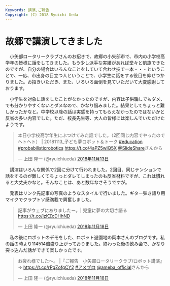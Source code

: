 ```yaml
---
Keywords: 講演,ご報告
Copyright: (C) 2018 Ryuichi Ueda
---
```


# 故郷で講演してきました

　小矢部ロータリークラブさんのお招きで、故郷の小矢部市で、市内の小学校高学年の皆様に話をしてきました。もう少し派手な実績があれば堂々と凱旋できたのですが、自分の場合はいろんなことをしていて合わせ技で一本・・・ということで、一応、市出身の目立つ人ということで、小学生に話をする役目を仰せつかりました。お招きいただき、また、いろいろ面倒を見ていただいて大変感謝しております。

　小学生を対象に話をしたことがなかったのですが、内容は子供騙しでもダメ、でも分かりやすくないとダメなので、かなり悩みました。結果としてちょっと難しかったかなと。中学校以降の話は実感を持ってもらえなかったのではないかと反省の多い内容でした。ただ、校長先生等、大人の皆様には楽しんでいただけたようです。

<blockquote class="twitter-tweet" data-lang="ja"><p lang="ja" dir="ltr">本日小学校高学年生にぶつけてみた話でした。（2回同じ内容でやったのでヘトヘト） | 20181113_子ども夢ロボット＆トーク <a href="https://twitter.com/hashtag/education?src=hash&amp;ref_src=twsrc%5Etfw">#education</a> <a href="https://twitter.com/hashtag/probabilisticrobotics?src=hash&amp;ref_src=twsrc%5Etfw">#probabilisticrobotics</a> <a href="https://t.co/4aPZ5wlQ5X">https://t.co/4aPZ5wlQ5X</a> <a href="https://twitter.com/SlideShare?ref_src=twsrc%5Etfw">@SlideShare</a>さんから</p>&mdash; 上田 隆一 (@ryuichiueda) <a href="https://twitter.com/ryuichiueda/status/1062238971244118016?ref_src=twsrc%5Etfw">2018年11月13日</a></blockquote>
<script async src="https://platform.twitter.com/widgets.js" charset="utf-8"></script>


　講演はいろんな関係で2回に分けて行われました。2回目、同じテンションで話をするのが難しくてちょっとダレてしまったのも反省材料ですが、これは慣れると大丈夫かなと。そんなことは、あと数年なさそうですが。

　発表はリンク先記事の写真のようなスタイルで行いました。ギター弾き語り用マイクでクラプトソ感満載で興奮しました。

<blockquote class="twitter-tweet" data-lang="ja"><p lang="ja" dir="ltr">記事がウェブにありましたー。| 児童に夢の大切さ語る<a href="https://t.co/izKZcDHhND">https://t.co/izKZcDHhND</a></p>&mdash; 上田 隆一 (@ryuichiueda) <a href="https://twitter.com/ryuichiueda/status/1064087092764889089?ref_src=twsrc%5Etfw">2018年11月18日</a></blockquote>
<script async src="https://platform.twitter.com/widgets.js" charset="utf-8"></script>



　私の後にロボットのデモをした、ロボット遊園地の岡本さんのブログです。私の話の時より114514倍盛り上がっておりました。終わった後の飲み会で、かなり突っ込んだ話ができて楽しかったです。

<blockquote class="twitter-tweet" data-lang="ja"><p lang="ja" dir="ltr">お疲れ様でした〜。 |『ご報告　小矢部ロータリークラブ/ロボット講演』<br>⇒ <a href="https://t.co/rPgZofgCY2">https://t.co/rPgZofgCY2</a> <a href="https://twitter.com/hashtag/%E3%82%A2%E3%83%A1%E3%83%96%E3%83%AD?src=hash&amp;ref_src=twsrc%5Etfw">#アメブロ</a> <a href="https://twitter.com/ameba_official?ref_src=twsrc%5Etfw">@ameba_official</a>さんから</p>&mdash; 上田 隆一 (@ryuichiueda) <a href="https://twitter.com/ryuichiueda/status/1064042645746380801?ref_src=twsrc%5Etfw">2018年11月18日</a></blockquote>

